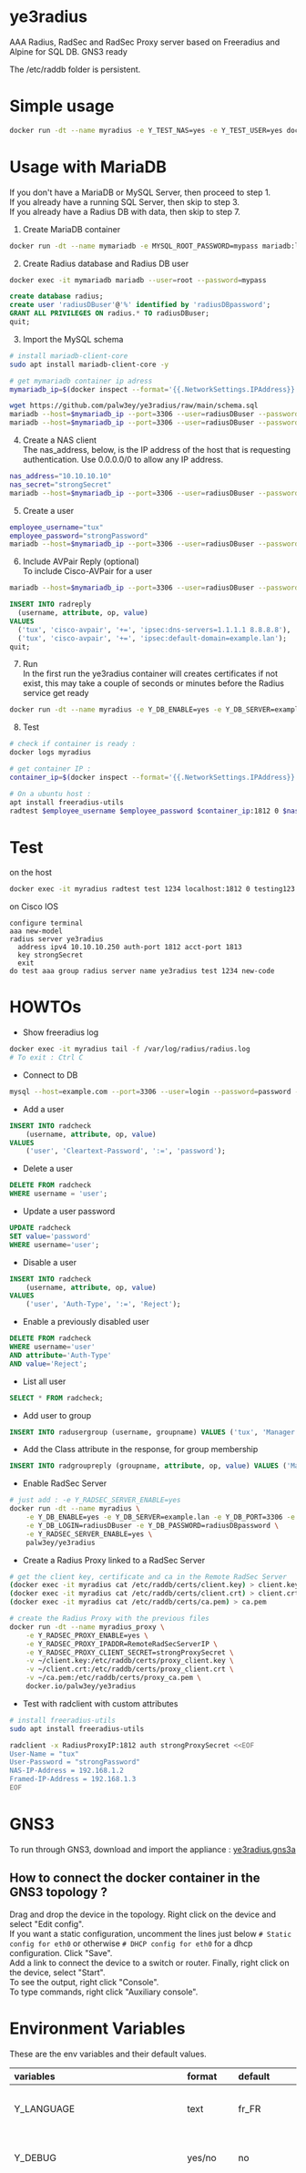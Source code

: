 # ye3radius

AAA Radius, RadSec and RadSec Proxy server based on Freeradius and Alpine for SQL DB. GNS3 ready

The /etc/raddb folder is persistent.

# Simple usage

```bash
docker run -dt --name myradius -e Y_TEST_NAS=yes -e Y_TEST_USER=yes docker.io/palw3ey/ye3radius
```

# Usage with MariaDB 

If you don't have a MariaDB or MySQL Server, then proceed to step 1.  
If you already have a running SQL Server, then skip to step 3.  
If you already have a Radius DB with data, then skip to step 7.  

1. Create MariaDB container
```bash
docker run -dt --name mymariadb -e MYSQL_ROOT_PASSWORD=mypass mariadb:latest
```

2. Create Radius database and Radius DB user
```bash
docker exec -it mymariadb mariadb --user=root --password=mypass
```
```sql
create database radius;
create user 'radiusDBuser'@'%' identified by 'radiusDBpassword';
GRANT ALL PRIVILEGES ON radius.* TO radiusDBuser;
quit;
```

3. Import the MySQL schema
```bash
# install mariadb-client-core
sudo apt install mariadb-client-core -y

# get mymariadb container ip adress
mymariadb_ip=$(docker inspect --format='{{.NetworkSettings.IPAddress}}' mymariadb)

wget https://github.com/palw3ey/ye3radius/raw/main/schema.sql
mariadb --host=$mymariadb_ip --port=3306 --user=radiusDBuser --password=radiusDBpassword --database=radius < schema.sql
mariadb --host=$mymariadb_ip --port=3306 --user=radiusDBuser --password=radiusDBpassword --database=radius -e "SHOW TABLES;"
```

4. Create a NAS client  
The nas_address, below, is the IP address of the host that is requesting authentication. Use 0.0.0.0/0 to allow any IP address.
```bash
nas_address="10.10.10.10"
nas_secret="strongSecret"
mariadb --host=$mymariadb_ip --port=3306 --user=radiusDBuser --password=radiusDBpassword --database=radius -e "INSERT INTO  nas (nasname,shortname,type,ports,secret,server,community,description) VALUES ('"$nas_address"', 'nas access sql', 'other',NULL ,'"$nas_secret"',NULL ,NULL ,'RADIUS Client');"
```

5. Create a user
```bash
employee_username="tux"
employee_password="strongPassword"
mariadb --host=$mymariadb_ip --port=3306 --user=radiusDBuser --password=radiusDBpassword --database=radius -e "INSERT INTO radcheck (username, attribute, op, value) VALUES ('"$employee_username"', 'Cleartext-Password', ':=', '"$employee_password"');"
```

6. Include AVPair Reply  (optional)  
To include Cisco-AVPair for a user
```bash
mariadb --host=$mymariadb_ip --port=3306 --user=radiusDBuser --password=radiusDBpassword --database=radius
```
```sql
INSERT INTO radreply
  (username, attribute, op, value)
VALUES
  ('tux', 'cisco-avpair', '+=', 'ipsec:dns-servers=1.1.1.1 8.8.8.8'),
  ('tux', 'cisco-avpair', '+=', 'ipsec:default-domain=example.lan');
quit;
```

7. Run  
In the first run the ye3radius container will creates certificates if not exist, this may take a couple of seconds or minutes before the Radius service get ready
```bash
docker run -dt --name myradius -e Y_DB_ENABLE=yes -e Y_DB_SERVER=example.lan -e Y_DB_PORT=3306 -e Y_DB_LOGIN=radiusDBuser -e Y_DB_PASSWORD=radiusDBpassword -e Y_DB_TLS_REQUIRED=no palw3ey/ye3radius
```

8. Test
```bash
# check if container is ready :
docker logs myradius

# get container IP :
container_ip=$(docker inspect --format='{{.NetworkSettings.IPAddress}}' myradius)

# On a ubuntu host :
apt install freeradius-utils
radtest $employee_username $employee_password $container_ip:1812 0 $nas_secret -x
```

# Test

on the host
```bash
docker exec -it myradius radtest test 1234 localhost:1812 0 testing123 -x
```

on Cisco IOS
```
configure terminal
aaa new-model
radius server ye3radius
  address ipv4 10.10.10.250 auth-port 1812 acct-port 1813
  key strongSecret
  exit
do test aaa group radius server name ye3radius test 1234 new-code
```

# HOWTOs
- Show freeradius log
```bash
docker exec -it myradius tail -f /var/log/radius/radius.log
# To exit : Ctrl C
```

- Connect to DB
```bash
mysql --host=example.com --port=3306 --user=login --password=password --database=radius
```

- Add a user
```sql
INSERT INTO radcheck
	(username, attribute, op, value)
VALUES
	('user', 'Cleartext-Password', ':=', 'password');
```

- Delete a user
```sql
DELETE FROM radcheck
WHERE username = 'user';
```

- Update a user password
```sql
UPDATE radcheck
SET value='password'
WHERE username='user';
```

- Disable a user
```sql
INSERT INTO radcheck
	(username, attribute, op, value)
VALUES
	('user', 'Auth-Type', ':=', 'Reject');
```

- Enable a previously disabled user
```sql
DELETE FROM radcheck
WHERE username='user'
AND attribute='Auth-Type'
AND value='Reject';
```

- List all user
```sql
SELECT * FROM radcheck;
```

- Add user to group
```sql
INSERT INTO radusergroup (username, groupname) VALUES ('tux', 'Manager');
```

- Add the Class attribute in the response, for group membership
```sql
INSERT INTO radgroupreply (groupname, attribute, op, value) VALUES ('Manager', 'Class', ':=', 'Manager');
```

- Enable RadSec Server
```bash
# just add : -e Y_RADSEC_SERVER_ENABLE=yes
docker run -dt --name myradius \
	-e Y_DB_ENABLE=yes -e Y_DB_SERVER=example.lan -e Y_DB_PORT=3306 -e Y_DB_TLS_REQUIRED=no \
	-e Y_DB_LOGIN=radiusDBuser -e Y_DB_PASSWORD=radiusDBpassword \
	-e Y_RADSEC_SERVER_ENABLE=yes \
	palw3ey/ye3radius
```

- Create a Radius Proxy linked to a RadSec Server
```bash
# get the client key, certificate and ca in the Remote RadSec Server
(docker exec -it myradius cat /etc/raddb/certs/client.key) > client.key
(docker exec -it myradius cat /etc/raddb/certs/client.crt) > client.crt
(docker exec -it myradius cat /etc/raddb/certs/ca.pem) > ca.pem

# create the Radius Proxy with the previous files
docker run -dt --name myradius_proxy \
	-e Y_RADSEC_PROXY_ENABLE=yes \
	-e Y_RADSEC_PROXY_IPADDR=RemoteRadSecServerIP \
	-e Y_RADSEC_PROXY_CLIENT_SECRET=strongProxySecret \
	-v ~/client.key:/etc/raddb/certs/proxy_client.key \
	-v ~/client.crt:/etc/raddb/certs/proxy_client.crt \
	-v ~/ca.pem:/etc/raddb/certs/proxy_ca.pem \
	docker.io/palw3ey/ye3radius 
```

- Test with radclient with custom attributes
```bash
# install freeradius-utils
sudo apt install freeradius-utils

radclient -x RadiusProxyIP:1812 auth strongProxySecret <<EOF
User-Name = "tux"
User-Password = "strongPassword"
NAS-IP-Address = 192.168.1.2
Framed-IP-Address = 192.168.1.3
EOF
```

# GNS3

To run through GNS3, download and import the appliance : [ye3radius.gns3a](https://raw.githubusercontent.com/palw3ey/ye3radius/master/ye3radius.gns3a)

## How to connect the docker container in the GNS3 topology ?
Drag and drop the device in the topology. Right click on the device and select "Edit config".  
If you want a static configuration, uncomment the lines just below `# Static config for eth0` or otherwise `# DHCP config for eth0` for a dhcp configuration. Click "Save".  
Add a link to connect the device to a switch or router. Finally, right click on the device, select "Start".  
To see the output, right click "Console".  
To type commands, right click "Auxiliary console".  

# Environment Variables

These are the env variables and their default values.  

| variables | format | default | description |
| :- |:- |:- |:- |
|Y_LANGUAGE | text | fr_FR | Language. The list is in the folder /i18n/ |
|Y_DEBUG | yes/no | no | yes, Run freeradius with debug (-X) option |
|Y_IGNORE_CONFIG | yes/no | no | yes, To not apply file changes in the /etc/raddb/ folder. A good option if you use a custom /etc/raddb folder mounted from outside |
|Y_PORT_AUTH | port number | 1812 | Authentication port |
|Y_PORT_ACCT | port number | 1813 | Accounting port |
|Y_CERT_DAYS | integer | 3650 | Certificate expiration date in days |
|Y_CERT_KEEP | yes/no | yes | yes, To avoid recreating the certificates if already exist | 
|TZ | text | Europe/Paris | time zone, IANA format | 
|Y_DATE_FORMAT | text | "%Y-%m-%dT%H:%M:%S%z" | date format (strftime), mainly used for logs | 
|Y_TEST_NAS | yes/no | no | yes, To activate the test NAS |
|Y_TEST_NAS_ADDRESS | ip address | 0.0.0.0/0 | Test NAS address |
|Y_TEST_NAS_SECRET | password | Test10203040 | Test NAS secret |
|Y_TEST_USER | yes/no | no | yes, To activate the test user |
|Y_TEST_USER_USERNAME | name | test | Test user username |
|Y_TEST_USER_PASSWORD | password | 1234 | Test user password |
|Y_DB_ENABLE | yes/no | no | yes, To enable SQL |
|Y_DB_SERVER | address | example.com | SQL server address |
|Y_DB_PORT | port number | 3306 | SQL server port |
|Y_DB_LOGIN | name | login | SQL server login |
|Y_DB_PASSWORD | password | password | SQL server password |
|Y_DB_RADIUS_DB | text | radius | SQL database to use |
|Y_DB_TLS_REQUIRED | yes/no | no | yes, To connect to the SQL server with ssl option |
|Y_DB_READ_CLIENTS | yes/no | yes | yes, To read NAS from SQL nas table |
|Y_DB_AUTHORIZE | yes/no | yes | yes, To allow auth from SQL |
|Y_DB_POSTAUTH | yes/no | yes | yes, To allow SQL postauth |
|Y_DB_ACCOUNTING | yes/no | yes | yes, To allow SQL accounting |
|Y_DB_WAIT | integer | 5 | Number of seconds to wait between each attempt to reach the SQL server when the ye3radius container starts |
|Y_RADSEC_SERVER_ENABLE | yes/no | no | yes, To activate RadSec server |
|Y_RADSEC_SERVER_PORT | port number | 2083 | RadSec server port |
|Y_RADSEC_SERVER_TYPE | text | auth+acct | Allowed request on the port |
|Y_RADSEC_SERVER_CA | path | '${cadir}/ca.pem' | Path to the ca certificate file |
|Y_RADSEC_SERVER_KEY | path | '${certdir}/server.key' | Path to the server key file |
|Y_RADSEC_SERVER_KEY_PASSWORD | password | whatever | server key file password |
|Y_RADSEC_SERVER_CERT | path | '${certdir}/server.pem' | Path to the server certificate file |
|Y_RADSEC_SERVER_CLIENT_IPADDR | ip address | 0.0.0.0/0 | Allowed client address |
|Y_RADSEC_SERVER_REQUIRE_CERT | yes/no | no | yes, To require a client certificate |
|Y_RADSEC_PROXY_ENABLE | yes/no | no | yes, To activate Radius Proxy |
|Y_RADSEC_PROXY_CLIENT_IPADDR | ip address | 0.0.0.0/0 | Allowed client address |
|Y_RADSEC_PROXY_CLIENT_SECRET | password | Test50607080 | NAS secret |
|Y_RADSEC_PROXY_IPADDR | ip address | 127.0.0.1 | RadSec server IP address |
|Y_RADSEC_PROXY_PORT | port number | 2083 | RadSec server port |
|Y_RADSEC_PROXY_TYPE | text | auth+acct | Allowed request on the port |
|Y_RADSEC_PROXY_CA | path | '${cadir}/proxy_ca.pem' | Path to the ca certificate file |
|Y_RADSEC_PROXY_KEY | path | '${certdir}/proxy_client.key' | Path to the client key file |
|Y_RADSEC_PROXY_KEY_PASSWORD | password | whatever | client key file password |
|Y_RADSEC_PROXY_CERT | path | '${certdir}/proxy_client.crt' | Path to the client certificate file |

# Compatibility

The docker image was compiled to work on these CPU architectures :

- linux/386
- linux/amd64
- linux/arm/v6
- linux/arm/v7
- linux/arm64
- linux/ppc64le
- linux/s390x

Work on most computers including Raspberry Pi

# Build

To customize and create your own images.

```bash
git clone https://github.com/palw3ey/ye3radius.git
cd ye3radius
# Make all your modifications, then :
docker build --no-cache --network=host -t ye3radius .
docker run -dt --name my_customized_radius ye3radius
```

# Documentation

[radiusd man page](https://freeradius.org/radiusd/man/)

# Version

| name | version |
| :- |:- |
|ye3radius | 2.0.0 |
|radiusd | 3.0.27 |
|alpine | 3.21.2 |

# Changelog

## [2.0.0] - 2025-02-02
### Added
- Ease of configuration for RadSec and Radius Proxy 
- new package : tini tzdata ca-certificates curl
- include new source file in the repo : queries.conf and sqlcounter
- ability to change timezone and date format via environment variables
### Changed 
- use tini for entrypoint
- rename bypass_docker_env.sh.dis to bypass_container_env.sh 
## [1.0.0] - 2023-12-01
### Added
- première : first release

# ToDo

Feel free to contribute or share your ideas for new features, you can contact me here on github or by email. I speak French, you can write to me in other languages ​​I will find ways to translate.

# License

MIT  
author: palw3ey  
maintainer: palw3ey  
email: palw3ey@gmail.com  
website: https://github.com/palw3ey/ye3radius  
docker hub: https://hub.docker.com/r/palw3ey/ye3radius
